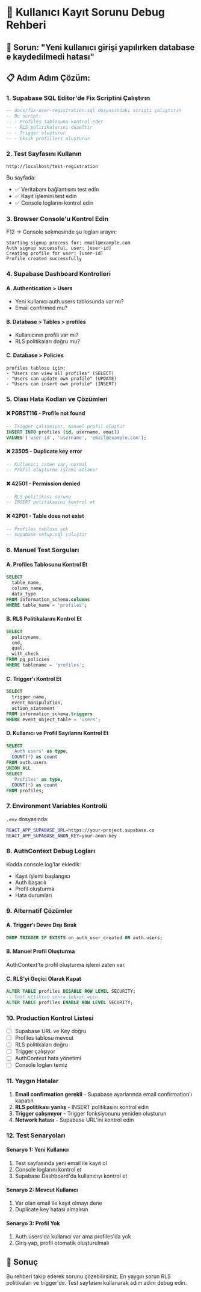 # 🔧 Kullanıcı Kayıt Sorunu Debug Rehberi

## 🚨 Sorun: "Yeni kullanıcı girişi yapılırken database e kaydedilmedi hatası"

## 📋 Adım Adım Çözüm:

### 1. **Supabase SQL Editor'de Fix Scriptini Çalıştırın**

```sql
-- docs/fix-user-registration.sql dosyasındaki scripti çalıştırın
-- Bu script:
-- - Profiles tablosunu kontrol eder
-- - RLS politikalarını düzeltir
-- - Trigger oluşturur
-- - Eksik profilleri oluşturur
```

### 2. **Test Sayfasını Kullanın**

```
http://localhost/test-registration
```

Bu sayfada:
- ✅ Veritabanı bağlantısını test edin
- ✅ Kayıt işlemini test edin
- ✅ Console loglarını kontrol edin

### 3. **Browser Console'u Kontrol Edin**

F12 → Console sekmesinde şu logları arayın:
```
Starting signup process for: email@example.com
Auth signup successful, user: [user-id]
Creating profile for user: [user-id]
Profile created successfully
```

### 4. **Supabase Dashboard Kontrolleri**

#### A. **Authentication > Users**
- Yeni kullanıcı auth.users tablosunda var mı?
- Email confirmed mu?

#### B. **Database > Tables > profiles**
- Kullanıcının profili var mı?
- RLS politikaları doğru mu?

#### C. **Database > Policies**
```
profiles tablosu için:
- "Users can view all profiles" (SELECT)
- "Users can update own profile" (UPDATE)  
- "Users can insert own profile" (INSERT)
```

### 5. **Olası Hata Kodları ve Çözümleri**

#### ❌ **PGRST116 - Profile not found**
```sql
-- Trigger çalışmıyor, manuel profil oluştur
INSERT INTO profiles (id, username, email)
VALUES ('user-id', 'username', 'email@example.com');
```

#### ❌ **23505 - Duplicate key error**
```sql
-- Kullanıcı zaten var, normal
-- Profil oluşturma işlemi atlanır
```

#### ❌ **42501 - Permission denied**
```sql
-- RLS politikası sorunu
-- INSERT politikasını kontrol et
```

#### ❌ **42P01 - Table does not exist**
```sql
-- Profiles tablosu yok
-- supabase-setup.sql çalıştır
```

### 6. **Manuel Test Sorguları**

#### A. **Profiles Tablosunu Kontrol Et**
```sql
SELECT 
  table_name, 
  column_name, 
  data_type 
FROM information_schema.columns 
WHERE table_name = 'profiles';
```

#### B. **RLS Politikalarını Kontrol Et**
```sql
SELECT 
  policyname,
  cmd,
  qual,
  with_check
FROM pg_policies 
WHERE tablename = 'profiles';
```

#### C. **Trigger'ı Kontrol Et**
```sql
SELECT 
  trigger_name,
  event_manipulation,
  action_statement
FROM information_schema.triggers
WHERE event_object_table = 'users';
```

#### D. **Kullanıcı ve Profil Sayılarını Kontrol Et**
```sql
SELECT 
  'Auth users' as type,
  COUNT(*) as count
FROM auth.users
UNION ALL
SELECT 
  'Profiles' as type,
  COUNT(*) as count
FROM profiles;
```

### 7. **Environment Variables Kontrolü**

`.env` dosyasında:
```bash
REACT_APP_SUPABASE_URL=https://your-project.supabase.co
REACT_APP_SUPABASE_ANON_KEY=your-anon-key
```

### 8. **AuthContext Debug Logları**

Kodda console.log'lar ekledik:
- Kayıt işlemi başlangıcı
- Auth başarılı
- Profil oluşturma
- Hata durumları

### 9. **Alternatif Çözümler**

#### A. **Trigger'ı Devre Dışı Bırak**
```sql
DROP TRIGGER IF EXISTS on_auth_user_created ON auth.users;
```

#### B. **Manuel Profil Oluşturma**
AuthContext'te profil oluşturma işlemi zaten var.

#### C. **RLS'yi Geçici Olarak Kapat**
```sql
ALTER TABLE profiles DISABLE ROW LEVEL SECURITY;
-- Test ettikten sonra tekrar açın
ALTER TABLE profiles ENABLE ROW LEVEL SECURITY;
```

### 10. **Production Kontrol Listesi**

- [ ] Supabase URL ve Key doğru
- [ ] Profiles tablosu mevcut
- [ ] RLS politikaları doğru
- [ ] Trigger çalışıyor
- [ ] AuthContext hata yönetimi
- [ ] Console logları temiz

### 11. **Yaygın Hatalar**

1. **Email confirmation gerekli** - Supabase ayarlarında email confirmation'ı kapatın
2. **RLS politikası yanlış** - INSERT politikasını kontrol edin
3. **Trigger çalışmıyor** - Trigger fonksiyonunu yeniden oluşturun
4. **Network hatası** - Supabase URL'ini kontrol edin

### 12. **Test Senaryoları**

#### Senaryo 1: Yeni Kullanıcı
1. Test sayfasında yeni email ile kayıt ol
2. Console loglarını kontrol et
3. Supabase Dashboard'da kullanıcıyı kontrol et

#### Senaryo 2: Mevcut Kullanıcı
1. Var olan email ile kayıt olmayı dene
2. Duplicate key hatası almalısın

#### Senaryo 3: Profil Yok
1. Auth.users'da kullanıcı var ama profiles'da yok
2. Giriş yap, profil otomatik oluşturulmalı

## 🎯 Sonuç

Bu rehberi takip ederek sorunu çözebilirsiniz. En yaygın sorun RLS politikaları ve trigger'dır. Test sayfasını kullanarak adım adım debug edin.
